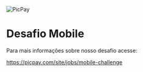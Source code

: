 ![PicPay](https://user-images.githubusercontent.com/1765696/26998603-711fcf30-4d5c-11e7-9281-0d9eb20337ad.png)

# Desafio Mobile

Para mais informações sobre nosso desafio acesse:

https://picpay.com/site/jobs/mobile-challenge
